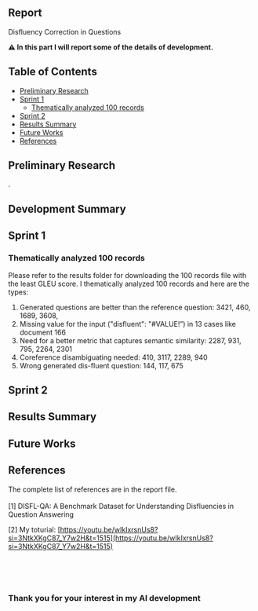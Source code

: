 ## Report
Disfluency Correction in Questions 

<strong>⚠️ In this part I will report some of the details of development.</strong>

## Table of Contents

- [Preliminary Research](#preliminary-research)
- [Sprint 1](#sprint-1)
    - [Thematically analyzed 100 records](#thematically-analyzed-100-records)
- [Sprint 2](#sprint-2)
- [Results Summary](#results-summary)
- [Future Works](#future-works)
- [References](#references)


## Preliminary Research
.

## Development Summary

## Sprint 1

### Thematically analyzed 100 records
Please refer to the results folder for downloading the 100 records file with the least GLEU score. I thematically analyzed 100 records and here are the types:

1. Generated questions are better than the reference question: 3421, 460, 1689, 3608,
2. Missing value for the input ("disfluent": "#VALUE!”) in 13 cases like document 166
3. Need for a better metric that captures semantic similarity: 2287, 931, 795, 2264, 2301
4. Coreference disambiguating needed: 410, 3117, 2289, 940
5. Wrong generated dis-fluent question: 144, 117, 675


## Sprint 2


## Results Summary


## Future Works



## References

The complete list of references are in the report file.
<br><br>
[1] DISFL-QA: A Benchmark Dataset for Understanding Disfluencies in Question Answering

[2] My toturial: [https://youtu.be/wIkIxrsnUs8?si=3NtkXKgC87_Y7w2H&t=1515](https://youtu.be/wIkIxrsnUs8?si=3NtkXKgC87_Y7w2H&t=1515)



<br>
<br>
<br>

### Thank you for your interest in my AI development


<br>
<br>
<br>

